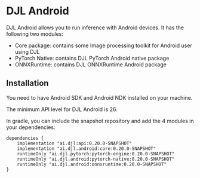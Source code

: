 # DJL Android

DJL Android allows you to run inference with Android devices.
It has the following two modules:

- Core package: contains some Image processing toolkit for Android user using DJL
- PyTorch Native: contains DJL PyTorch Android native package
- ONNXRuntime: contains DJL ONNXRuntime Android package

## Installation
You need to have Android SDK and Android NDK installed on your machine.

The minimum API level for DJL Android is 26.

In gradle, you can include the snapshot repository and add the 4 modules in your dependencies:

```
dependencies {
    implementation "ai.djl:api:0.20.0-SNAPSHOT"
    implementation "ai.djl.android:core:0.20.0-SNAPSHOT"
    runtimeOnly "ai.djl.pytorch:pytorch-engine:0.20.0-SNAPSHOT"
    runtimeOnly "ai.djl.android:pytorch-native:0.20.0-SNAPSHOT"
    runtimeOnly "ai.djl.android:onnxruntime:0.20.0-SNAPSHOT"
}
```
